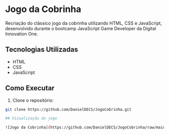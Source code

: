 # Jogo da Cobrinha

Recriação do clássico jogo da cobrinha utilizando HTML, CSS e JavaScript, desenvolvido durante o bootcamp JavaScript Game Developer da Digital Innovation One.

## Tecnologias Utilizadas

- HTML
- CSS
- JavaScript

## Como Executar

1. Clone o repositório:

```bash
git clone https://github.com/DanielDECS/JogoCobrinha.git

## Vizualização do jogo

![Jogo da Cobrinha](https://github.com/DanielDECS/JogoCobrinha/raw/main/snakeGame.PNG)
